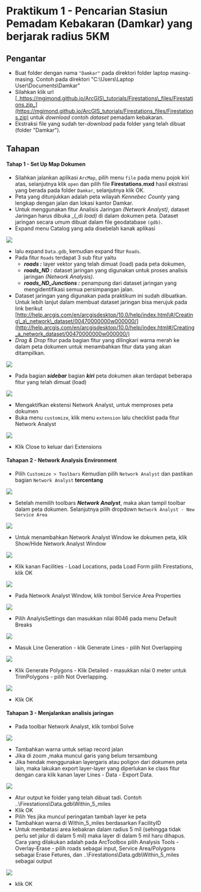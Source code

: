# Praktikum 1 - Pencarian Stasiun Pemadam Kebakaran \(Damkar\) yang berjarak radius 5KM

## Pengantar

* Buat folder dengan nama `"Damkar"` pada direktori folder laptop masing-masing. Contoh pada direktori "C:\Users\Laptop User\Documents\Damkar"
* Silahkan klik url [_https://mgimond.github.io/ArcGIS\_tutorials/Firestations\_files/Firestations.zip_](https://mgimond.github.io/ArcGIS_tutorials/Firestations_files/Firestations.zip) untuk _download_ contoh _dataset_ pemadam kebakaran.
* Ekstraksi file yang sudah ter-_download_ pada folder yang telah dibuat \(folder "Damkar"\).

## Tahapan

#### Tahap 1 - Set Up Map Dokumen

* Silahkan jalankan aplikasi `ArcMap`, pilih menu `file` pada menu pojok kiri atas, selanjutnya klik `open` dan pilih file **Firestations.mxd** hasil ekstrasi yang berada pada folder `Damkar`, selanjutnya klik OK.
* Peta yang ditunjukkan adalah peta wilayah _Kennebec County_ yang lengkap dengan jalan dan lokasi kantor Damkar.
* Untuk menggunakan fitur Analisis Jaringan _\(Network Analyst\)_, dataset Jaringan harus dibuka _\(_di _load\)_ di dalam dokumen peta. Dataset jaringan secara umum dibuat dalam file geodatabase `(gdb)`.
* Expand menu Catalog yang ada disebelah kanak aplikasi 

![](../.gitbook/assets/catalog.PNG)





* lalu expand `Data.gdb`, kemudian expand fitur `Roads`.
* Pada fitur `Roads` terdapat 3 sub fitur yaitu
  * _**roads :**_ layer vektor yang telah dimuat \(load\) pada peta dokumen,
  * _**roads\_ND :**_ dataset jaringan yang digunakan untuk proses analisis jaringan _\(Network Analysis\)_.
  * _**roads\_ND\_Junctions :**_ penampung dari dataset jaringan yang mengidentifikasi semua persimpangan jalan.
* Dataset jaringan yang digunakan pada praktikum ini sudah dibuatkan. Untuk lebih lanjut dalam membuat dataset jaringan bisa merujuk pada link berikut [http://help.arcgis.com/en/arcgisdesktop/10.0/help/index.html\#/Creating\_a\_network\_dataset/00470000000w000000/](http://help.arcgis.com/en/arcgisdesktop/10.0/help/index.html#/Creating_a_network_dataset/00470000000w000000/)
* _Drag & Drop_ fitur pada bagian fitur yang dilingkari warna merah ke dalam peta dokumen untuk menambahkan fitur data yang akan ditampilkan.

![](../.gitbook/assets/c2.PNG)

* Pada bagian _**sidebar**_ bagian _**kiri**_ peta dokumen akan terdapat beberapa fitur yang telah dimuat \(load\)

![](../.gitbook/assets/c4.PNG)

* Mengaktifkan ekstensi Network Analyst, untuk memproses peta dokumen
* Buka menu `customize`, klik menu `extension` lalu checklist pada fitur Network Analyst

![](../.gitbook/assets/c5.PNG)

* Klik Close to keluar dari Extensions 

#### Tahapan 2 - Network Analysis Environment

* Pilih `Customize > Toolbars`  Kemudian pilih `Network Analyst`  dan pastikan bagian `Network Analyst` **tercentang**

![](../.gitbook/assets/c6.png)

* Setelah memilih toolbars _**Network Analyst**_, maka akan tampil toolbar dalam peta dokumen. Selanjutnya pilih dropdown `Network Analyst - New Service Area` 

![](../.gitbook/assets/c7.png)

* Untuk menambahkan Network Analyst Window ke dokumen peta, klik Show/Hide Network Analyst Window

![](../.gitbook/assets/c8.png)

* Klik kanan Facilities - Load Locations, pada Load Form pilih Firestations, klik OK 

![](../.gitbook/assets/c9.png)

* Pada Network Analyst Window, klik tombol Service Area Properties

![](../.gitbook/assets/d1.png)

* Pilih AnalyisSettings dan masukkan nilai 8046 pada menu Default Breaks 

![](../.gitbook/assets/d2.png)

* Masuk Line Generation - klik Generate Lines - pilih Not Overlapping 

![](../.gitbook/assets/d3.png)

* Klik Generate Polygons - Klik Detailed - masukkan nilai 0 meter untuk TrimPolygons - pilih Not Overlapping. 

![](../.gitbook/assets/d4.png)

* Klik OK

#### Tahapan 3 - Menjalankan analisis jaringan

* Pada toolbar Network Analyst, klik tombol Solve 

![](../.gitbook/assets/d5.png)

* Tambahkan warna untuk setiap record jalan 
* Jika di zoom ,maka muncul garis yang belum tersambung 
* Jika hendak menggunakan layergaris atau poligon dari dokumen peta lain, maka lakukan export layer-layer yang diperlukan ke class fitur dengan cara klik kanan layer Lines - Data - Export Data. 

![](../.gitbook/assets/d6.png)

* Atur output ke folder yang telah dibuat tadi. Contoh ..\Firestations\Data.gdb\Within\_5\_miles 
* Klik OK 
* Pilih Yes jika muncul peringatan tambah layer ke peta 
* Tambahkan warna di Within\_5\_miles berdasarkan FacilityID 
* Untuk membatasi area kebakran dalam radius 5 mil \(sehingga tidak perlu set jalur di dalam 5 mil\) maka layer di dalam 5 mil haru dihapus. Cara yang dilakukan adalah pada ArcToolbox pilih Analysis Tools - Overlay-Erase - pilih roads sebagai input, Service Area/Polygons sebagai Erase Fetures, dan ..\Firestations\Data.gdb\Within\_5\_miles sebagai output 

![](../.gitbook/assets/d9.png)

* klik OK

